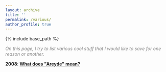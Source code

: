 ```yaml
---
layout: archive
title: ''
permalink: /various/
author_profile: true
---
```


{% include base_path %}

<p style="color:#888888;"><i>On this page, I try to list various cool stuff that I would like to save for one reason or another.</i></p>

<b>2008</b>: <b><a href="https://areyde.com/areyde/">What does "Areyde" mean?</a></b>